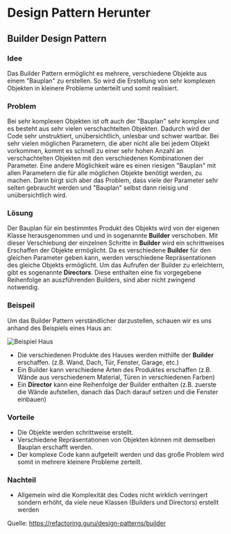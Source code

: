 [Bild_HouseBuilder]:https://refactoring.guru/images/patterns/diagrams/builder/solution1.png?id=8ce82137f8935998de802cae59e00e11
# Design Pattern Herunter
## Builder Design Pattern
### Idee
Das Builder Pattern ermöglicht es mehrere, verschiedene Objekte aus einem "Bauplan" zu erstellen. So wird die Erstellung von sehr komplexen Objekten in kleinere Probleme unterteilt und somit realisiert.

### Problem
Bei sehr komplexen Objekten ist oft auch der "Bauplan" sehr komplex und es besteht aus sehr vielen verschachtelten Objekten. Dadurch wird der Code sehr unstruktiert, unübersichtlich, unlesbar und schwer wartbar. Bei sehr vielen möglichen Parametern, die aber nicht alle bei jedem Objekt vorkommen, kommt es schnell zu einer sehr hohen Anzahl an verschachtelten Objekten mit den verschiedenen Kombinationen der Parameter.
Eine andere Möglichkeit wäre es einen riesigen "Bauplan" mit allen Parametern die für alle möglichen Objekte benötigt werden, zu machen. Darin birgt sich aber das Problem, dass viele der Parameter sehr selten gebraucht werden und "Bauplan" selbst dann rieisig und unübersichtlich wird.

### Lösung
Der Bauplan für ein bestimmtes Produkt des Objekts wird von der eigenen Klasse herausgenommen und und in sogenannte **Builder** verschoben. Mit dieser Verschiebung der einzelnen Schritte in **Builder** wird ein schrittweises Erschaffen der Objekte ermöglicht. Da es verschiedene **Builder** für den gleichen Parameter geben kann, werden verschiedene Repräsentationen des gleiche Objekts ermöglicht.
Um das Aufrufen der Builder zu erleichtern, gibt es sogenannte **Directors**. Diese enthalten eine fix vorgegebene Reihenfolge an auszführenden Builders, sind aber nicht zwingend notwendig.

### Beispeil
Um das Builder Pattern verständlicher darzustellen, schauen wir es uns anhand des Beispiels eines Haus an:

![Beispiel Haus][Bild_HouseBuilder]

- Die verschiedenen Produkte des Hauses werden mithilfe der **Builder** erschaffen. (z.B. Wand, Dach, Tür, Fenster, Garage, etc.)
- Ein Builder kann verschiedene Arten des Produktes erschaffen (z.B. Wände aus verschiedenem Material, Türen in verschiedenen Farben)
- Ein **Director** kann eine Reihenfolge der Builder enthalten (z.B. zuerste die Wände aufstellen, danach das Dach darauf setzen und die Fenster einbauen)

### Vorteile
- Die Objekte werden schrittweise erstellt.
- Verschiedene Repräsentationen von Objekten können mit demselben Bauplan erschafft werden.
- Der komplexe Code kann aufgeteilt werden und das große Problem wird somit in mehrere kleinere Probleme zerteilt.
### Nachteil
- Allgemein wird die Komplexität des Codes nicht wirklich verringert sondern erhöht, da viele neue Klassen (Builders und Directors) erstellt werden

Quelle: <https://refactoring.guru/design-patterns/builder>
